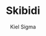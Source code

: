 <!DOCTYPE html
<html>
<head>
<title>Sigma</title>
<link rel="stylesgeet" href="style.css">
</head>
<body>
<center>
<h1>Skibidi</h1>
<p>Kiel Sigma</p>
</center>
</body>
</html>
